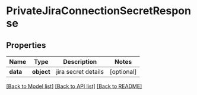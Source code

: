 # PrivateJiraConnectionSecretResponse

## Properties
Name | Type | Description | Notes
------------ | ------------- | ------------- | -------------
**data** | **object** | jira secret details | [optional] 

[[Back to Model list]](../README.md#documentation-for-models) [[Back to API list]](../README.md#documentation-for-api-endpoints) [[Back to README]](../README.md)


